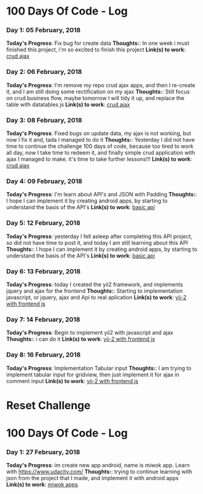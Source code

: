# 100 Days Of Code - Log
### Day 1: 05 February, 2018

**Today's Progress**: Fix bug for create data
**Thoughts:**: In one week i must finished this project, i'm so excited to finish this project
**Link(s) to work**: [crud ajax](https://github.com/wlnoor/crud-ajax.git)

### Day 2: 06 February, 2018

**Today's Progress**: I'm remove my repo crud ajax apps, and then I re-create it, and I am still doing some rectification on my ajax
**Thoughts:**: Still focus on crud business flow, maybe tomorrow I will tidy it up, and replace the table with datatables js
**Link(s) to work**: [crud ajax](https://github.com/wlnoor/crud-ajax.git)

### Day 3: 08 February, 2018

**Today's Progress**: Fixed bugs on update data, my ajax is not working, but now I fix it and, tada I managed to do it
**Thoughts:**: Yesterday I did not have time to continue the challenge 100 days of code, because too tired to work all day, now I take time to redeem it, and finally simple crud application with ajax I managed to make. it's time to take further lessons!!!
**Link(s) to work**: [crud ajax](https://github.com/wlnoor/crud-ajax.git)

### Day 4: 09 February, 2018

**Today's Progress**: I'm learn about API's and JSON with Padding
**Thoughts:**: I hope I can implement it by creating android apps, by starting to understand the basis of the API's
**Link(s) to work**: [basic api](https://github.com/wlnoor/basic-api.git)

### Day 5: 12 February, 2018

**Today's Progress**: yesterday I fell asleep after completing this API project, so did not have time to post it, and today I am still learning about this API
**Thoughts:**: I hope I can implement it by creating android apps, by starting to understand the basis of the API's
**Link(s) to work**: [basic api](https://github.com/wlnoor/basic-api.git)

### Day 6: 13 February, 2018

**Today's Progress**: today I created the yii2 framework, and implements jquery and ajax for the frontend
**Thoughts:**: Starting to implementation javascript, or jquery, ajax and Api to real aplication
**Link(s) to work**: [yii-2 with frontend js](https://github.com/wlnoor/yii-ajax.git)


### Day 7: 14 February, 2018

**Today's Progress**: Begin to implement yii2 with javascript and ajax
**Thoughts:**: i can do it
**Link(s) to work**: [yii-2 with frontend js](https://github.com/wlnoor/yii-ajax.git)

### Day 8: 16 February, 2018

**Today's Progress**: Implementation Tabular input
**Thoughts:**: I am trying to implement tabular input for gridview, then just implement it for ajax in comment input
**Link(s) to work**: [yii-2 with frontend js](https://github.com/wlnoor/yii-ajax.git)

# Reset Challenge
# 100 Days Of Code - Log
### Day 1: 27 February, 2018

**Today's Progress**: im create new app android, name is miwok app. Learn with https://www.udacity.com/
**Thoughts:**: trying to continue learning with json from the project that I made, and implement it with android apps
**Link(s) to work**: [miwok apps](https://github.com/wlnoor/miwok-app.git)